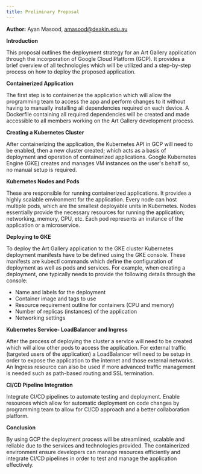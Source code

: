 ```yaml
---
title: Preliminary Proposal
---
```


**Author:** Ayan Masood, amasood@deakin.edu.au

**Introduction**

This proposal outlines the deployment strategy for an Art Gallery application through the
incorporation of Google Cloud Platform (GCP). It provides a brief overview of all technologies which
will be utilized and a step-by-step process on how to deploy the proposed application.

**Containerized Application**

The first step is to containerize the application which will allow the programming team to access
the app and perform changes to it without having to manually installing all dependencies required on
each device. A Dockerfile containing all required dependencies will be created and made accessible
to all members working on the Art Gallery development process.

**Creating a Kubernetes Cluster**

After containerizing the application, the Kubernetes API in GCP will need to be enabled, then a new
cluster created; which acts as a basis of deployment and operation of containerized applications.
Google Kubernetes Engine (GKE) creates and manages VM instances on the user's behalf so, no manual
setup is required.

**Kubernetes Nodes and Pods**

These are responsible for running containerized applications. It provides a highly scalable
environment for the application. Every node can host multiple pods, which are the smallest
deployable units in Kubernetes. Nodes essentially provide the necessary resources for running the
application; networking, memory, CPU, etc. Each pod represents an instance of the application or a
microservice.

**Deploying to GKE**

To deploy the Art Gallery application to the GKE cluster Kubernetes deployment manifests have to be
defined using the GKE console. These manifests are kubectl commands which define the configuration
of deployment as well as pods and services. For example, when creating a deployment, one typically
needs to provide the following details through the console:

- Name and labels for the deployment
- Container image and tags to use
- Resource requirement outline for containers (CPU and memory)
- Number of replicas (instances) of the application
- Networking settings

**Kubernetes Service- LoadBalancer and Ingress**

After the process of deploying the cluster a service will need to be created which will allow other
pods to access the application. For external traffic (targeted users of the application) a
LoadBalancer will need to be setup in order to expose the application to the internet and those
external networks. An Ingress resource can also be used if more advanced traffic management is
needed such as path-based routing and SSL termination.

**CI/CD Pipeline Integration**

Integrate CI/CD pipelines to automate testing and deployment. Enable resources which allow for
automatic deployment on code changes by programming team to allow for CI/CD approach and a better
collaboration platform.

**Conclusion**

By using GCP the deployment process will be streamlined, scalable and reliable due to the services
and technologies provided. The containerized environment ensure developers can manage resources
efficiently and integrate CI/CD pipelines in order to test and manage the application effectively.
